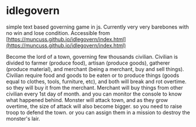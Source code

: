 # idlegovern
simple text based governing game in js. Currently very very barebones with no win and lose condition.
Accessible from [https://muncuss.github.io/idlegovern/index.html](https://muncuss.github.io/idlegovern/index.html)

Become the lord of a town, governing few thousands civilian. Civilian is divided to farmer (produce food), artisan (produce goods), gatherer (produce material), and merchant (being a merchant, buy and sell things).
Civilian require food and goods to be eaten or to produce things (goods equal to clothes, tools, furniture, etc), and both will break and rot overtime. so they will buy it from the merchant.
Merchant will buy things from other civilian every 1st day of month. and you can monitor the console to know what happened behind.
Monster will attack town, and as they grow overtime, the size of attack will also become bigger. so you need to raise troop to defend the town. or you can assign them in a mission to destroy the monster's lair.

